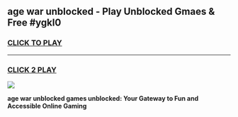 
## age war unblocked - Play Unblocked Gmaes & Free #ygkl0
<h3>
<a href="https://news.freeplayer.one?title=age_war_unblocked&ref=03M">CLICK TO PLAY</a></h3>
<hr>

<h3>
<a href="https://news.freeplayer.one?title=age_war_unblocked&ref=03M">CLICK 2 PLAY</a>
  
</h3>

<a href="https://news.freeplayer.one?title=age_war_unblocked&ref=03M"><img src="https://clearcache.store/games.png"></a>


**age war unblocked games unblocked: Your Gateway to Fun and Accessible Online Gaming**
